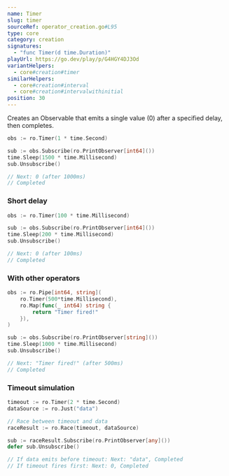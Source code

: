 ```yaml
---
name: Timer
slug: timer
sourceRef: operator_creation.go#L95
type: core
category: creation
signatures:
  - "func Timer(d time.Duration)"
playUrl: https://go.dev/play/p/G4HGY4DJ3Od
variantHelpers:
  - core#creation#timer
similarHelpers:
  - core#creation#interval
  - core#creation#intervalwithinitial
position: 30
---
```


Creates an Observable that emits a single value (0) after a specified delay, then completes.

```go
obs := ro.Timer(1 * time.Second)

sub := obs.Subscribe(ro.PrintObserver[int64]())
time.Sleep(1500 * time.Millisecond)
sub.Unsubscribe()

// Next: 0 (after 1000ms)
// Completed
```

### Short delay

```go
obs := ro.Timer(100 * time.Millisecond)

sub := obs.Subscribe(ro.PrintObserver[int64]())
time.Sleep(200 * time.Millisecond)
sub.Unsubscribe()

// Next: 0 (after 100ms)
// Completed
```

### With other operators

```go
obs := ro.Pipe[int64, string](
    ro.Timer(500*time.Millisecond),
    ro.Map(func(_ int64) string {
        return "Timer fired!"
    }),
)

sub := obs.Subscribe(ro.PrintObserver[string]())
time.Sleep(1000 * time.Millisecond)
sub.Unsubscribe()

// Next: "Timer fired!" (after 500ms)
// Completed
```

### Timeout simulation

```go
timeout := ro.Timer(2 * time.Second)
dataSource := ro.Just("data")

// Race between timeout and data
raceResult := ro.Race(timeout, dataSource)

sub := raceResult.Subscribe(ro.PrintObserver[any]())
defer sub.Unsubscribe()

// If data emits before timeout: Next: "data", Completed
// If timeout fires first: Next: 0, Completed
```